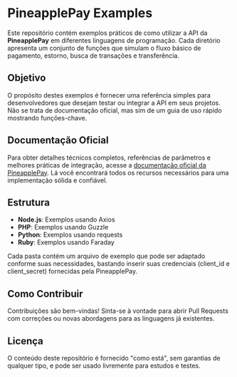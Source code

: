 # PineapplePay Examples
Este repositório contém exemplos práticos de como utilizar a API da **PineapplePay** em diferentes linguagens de programação. Cada diretório apresenta um conjunto de funções que simulam o fluxo básico de pagamento, estorno, busca de transações e transferência.

## Objetivo
O propósito destes exemplos é fornecer uma referência simples para desenvolvedores que desejam testar ou integrar a API em seus projetos. Não se trata de documentação oficial, mas sim de um guia de uso rápido mostrando funções-chave.

## Documentação Oficial
Para obter detalhes técnicos completos, referências de parâmetros e melhores práticas de integração, acesse a [documentação oficial da PineapplePay](https://pineapplepay.readme.io). Lá você encontrará todos os recursos necessários para uma implementação sólida e confiável.

## Estrutura
- **Node.js**: Exemplos usando Axios
- **PHP**: Exemplos usando Guzzle
- **Python**: Exemplos usando requests
- **Ruby**: Exemplos usando Faraday

Cada pasta contém um arquivo de exemplo que pode ser adaptado conforme suas necessidades, bastando inserir suas credenciais (client_id e client_secret) fornecidas pela PineapplePay.

## Como Contribuir
Contribuições são bem-vindas! Sinta-se à vontade para abrir Pull Requests com correções ou novas abordagens para as linguagens já existentes.

## Licença
O conteúdo deste repositório é fornecido "como está", sem garantias de qualquer tipo, e pode ser usado livremente para estudos e testes.
